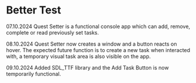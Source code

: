 # Better Test

07.10.2024
Quest Setter is a functional console app which can add, remove, complete or read previously set tasks.

08.10.2024 
Quest Setter now creates a window and a button reacts on hover. The expected future function is to create a new task when interacted with, a temporary visual task area is also visible on the app.

09.10.2024
Added SDL_TTF library and the Add Task Button is now temporarily functional.
